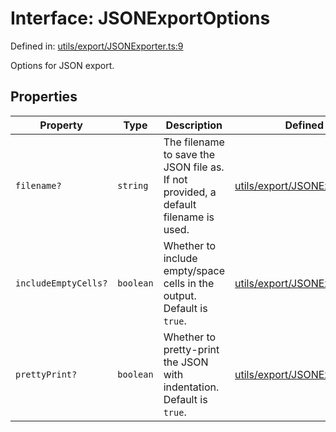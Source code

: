 # Interface: JSONExportOptions

Defined in: [utils/export/JSONExporter.ts:9](https://github.com/humanbydefinition/p5.asciify/blob/d2d077c11ae8590b274a069af51d844232880b9e/src/lib/utils/export/JSONExporter.ts#L9)

Options for JSON export.

## Properties

| Property                                            | Type      | Description                                                                         | Defined in                                                                                                                                                                |
| --------------------------------------------------- | --------- | ----------------------------------------------------------------------------------- | ------------------------------------------------------------------------------------------------------------------------------------------------------------------------- |
| <a id="filename"></a> `filename?`                   | `string`  | The filename to save the JSON file as. If not provided, a default filename is used. | [utils/export/JSONExporter.ts:13](https://github.com/humanbydefinition/p5.asciify/blob/d2d077c11ae8590b274a069af51d844232880b9e/src/lib/utils/export/JSONExporter.ts#L13) |
| <a id="includeemptycells"></a> `includeEmptyCells?` | `boolean` | Whether to include empty/space cells in the output. Default is `true`.              | [utils/export/JSONExporter.ts:19](https://github.com/humanbydefinition/p5.asciify/blob/d2d077c11ae8590b274a069af51d844232880b9e/src/lib/utils/export/JSONExporter.ts#L19) |
| <a id="prettyprint"></a> `prettyPrint?`             | `boolean` | Whether to pretty-print the JSON with indentation. Default is `true`.               | [utils/export/JSONExporter.ts:25](https://github.com/humanbydefinition/p5.asciify/blob/d2d077c11ae8590b274a069af51d844232880b9e/src/lib/utils/export/JSONExporter.ts#L25) |

